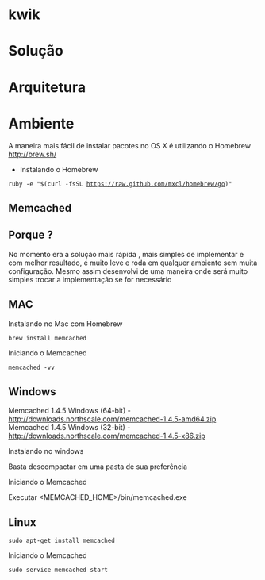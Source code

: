 kwik
====

Solução
============================================================================

Arquitetura
============================================================================

Ambiente
============================================================================

A maneira mais fácil de instalar pacotes no OS X é utilizando o Homebrew <br>
http://brew.sh/

- Instalando o Homebrew

<code>ruby -e "$(curl -fsSL https://raw.github.com/mxcl/homebrew/go)"</code>


Memcached
----------------------------------------------------------------------------

Porque ?
------

No momento era a solução mais rápida , mais simples de implementar e com melhor resultado,
é muito leve e roda em qualquer ambiente sem muita configuração. Mesmo assim desenvolvi de uma maneira
onde será muito simples trocar a implementação se for necessário


MAC
---

Instalando no Mac com Homebrew

<code>brew install memcached</code>

Iniciando o Memcached

<code>memcached -vv</code>

Windows
-------

Memcached 1.4.5 Windows (64-bit) - http://downloads.northscale.com/memcached-1.4.5-amd64.zip
Memcached 1.4.5 Windows (32-bit) - http://downloads.northscale.com/memcached-1.4.5-x86.zip

Instalando no windows

Basta descompactar em uma pasta de sua preferência

Iniciando o Memcached

Executar <MEMCACHED_HOME>/bin/memcached.exe

Linux
-----

<code>sudo apt-get install memcached</code>

Iniciando o Memcached

<code>sudo service memcached start</code>

